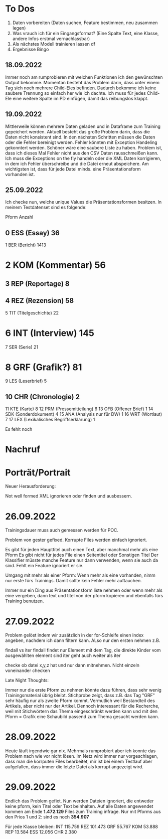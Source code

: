 # To Dos

1. Daten vorbereiten (Daten suchen, Feature bestimmen, neu zusammen legen)
2. Was vrauch ich für ein Eingangsformat? (Eine Spalte Text, eine Klasse, andere Infos erstmal vernachlassbar)
3. Als nächstes Modell trainieren lassen df
4. Ergebnisse Bingo




## 18.09.2022

Immer noch am rumprobieren mit welchen Funktionen ich den gewünschten Output bekomme. Momentan besteht das Problem darin, dass unter einem Tag sich noch mehrere Child-Eles befinden. Dadurch bekomme ich keine saubere Trennung so einfach her wie ich dachte. Ich muss für jedes Child-Ele eine weitere Spalte im PD einfügen, damit das reibungslos klappt. 

## 19.09.2022

Mittlerweile können mehrere Daten geladen und in Dataframe zum Training gepeichert werden. Aktuell besteht das große Problem darin, dass die Daten nicht konsistent sind. 
In den nächsten Schritten müssen die Daten oder die Fehler bereinigt werden. Fehler könnten mit Exception Handeling gekonntert werden. Schöner wäre eine saubere Liste zu haben. Problem ist, dass ich dieses Mal Fehler nicht aus den CSV Daten rausschmeißen kann. Ich muss die Exceptions on the fly handeln oder die XML Daten korrigieren, in dem ich Fehler überschreibe und die Datei erneut abspeichere. Am wichtigsten ist, dass für jede Datei minds. eine Präsentationsform vorhanden ist.

## 25.09.2022

Ich checke nun, welche unique Values die Präsentationsformen besitzen. In meinem Testdatenset sind es folgende:

   Pform  Anzahl
## 0    ESS (Essay)                                36
1    BER (Bericht)                              1413
# 2    KOM (Kommentar)                            56
## 3    REP (Reportage)                            8
## 4    REZ (Rezension)                            58
5    TIT (Titelgeschichte)                      22
# 6    INT (Interview)                            145
7    SER (Serie)                                21
# 8    GRF (Grafik?)                              81
9    LES (Leserbrief)                           5
## 10   CHR (Chronologie)                          2
11   KTE (Karte)                                8
12   PRM (Pressemitteilung)                     6
13   OFB (Offener Brief)                        1
14   SDK (Sonderdokument)                       4
15   ANA (Analysis nur für DW)                  1
16   WRT (Wortlaut)                             7
17   LEX (Lexikalisches Begriffserklärung)      1

Es fehlt noch 
# Nachruf
# Porträt/Portrait


Neuer Herausforderung: 

Not well formed XML ignorieren oder finden und ausbessern.

# 26.09.2022

Trainingsdauer muss auch gemessen werden für POC.

Problem von gester gefixed. Korrupte Files werden einfach ignoriert.

Es gibt für jeden Haupttitel auch einen Text, aber manchmal mehr als eine Pform
Es gibt nicht für jedes File einen Seitentitel oder Sonstigen Titel
Der Klassifier müsste manche Feature nur dann verwenden, wenn sie auch da sind. Fehlt ein Feature ignoriert er sie.

Umgang mit mehr als einer Pform: Wenn mehr als eine vorhanden, nimm nur erste fürs Trainings. Damit sollte kein Fehler mehr auftauchen.

Immer nur ein Ding aus Präsentationsform liste nehmen oder wenn mehr als eine vergeben, dann text und titel von der pform kopieren und ebenfalls fürs Training benutzen.

# 27.09.2022
Problem gelöst indem wir zusätzlich in der for-Schleife einen index angeben, nachdem ich dann filtern kann. ALso nur den ersten nehmen z.B.

findall vs iter
findall findet nur Element mit dem Tag, die direkte Kinder vom ausgewählten element sind
iter geht auch weiter als iter

checke ob datei x,y,z hat und nur dann mitnehmen. Nicht einzeln voneinander checken

Late Night Thoughts: 

Immer nur die erste Pform zu nehmen könnte dazu führen, dass sehr wenig Trainingsmaterial übrig bleibt. Stichprobe zeigt, dass z.B. das Tag "GRF" sehr häufig nur als zweite Pform kommt. Vermutlich weil Bestandteil des Artikels, aber nicht nur der Artikel. Dennoch interessant für die Recherche, weil mit Stichwörtern das Thema eingeschränkt werden kann und mit den Pform = Grafik eine Schaubild passend zum Thema gesucht werden kann.

# 28.09.2022

Heute läuft irgendwie gar nix. Mehrmals rumprobiert aber ich konnte das Problem nach wie vor nicht lösen. Im Netz wird immer nur vorgeschlagen, dass man die korrputen Files bearbeitet, mir ist bei einem Testlauf aber aufgefallen, dass immer die letzte Datei als korrupt angezeigt wird.

# 29.09.2022

Endlich das Problem gefixt. Nun werden Dateien ignoriert, die entweder keine pform, kein Titel oder Text beinhalten.
Auf alle Daten angewendet kommen am Ende <b>1.472.129</b> Files zum Training infrage.
Nur mit Pforms aus den Prios 1 und 2: sind es noch <b>354.907</b>

Für jede Klasse bleiben:
INT    115.759
REZ    101.473
GRF     55.767
KOM     53.888
REP     13.584
ESS     12.056
CHR      2.380
